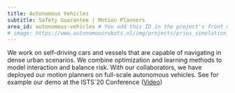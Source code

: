 ```yaml
---
title: Autonomous Vehicles
subtitle: Safety Guarantee | Motion Planners
area_id: autonomous-vehicles # You add this ID in the project's front matter to associate it with this research area.
# image: https://www.autonomousrobots.nl/img/projects/prius_simulation_image.png # Currently not used. Didn't see the use.
---
```

We work on self-driving cars and vessels that are capable of navigating in dense urban scenarios. We combine optimization and learning methods to model interaction and balance risk.
With our collaborators, we have deployed our motion planners on full-scale autonomous vehicles. See for example our demo at the ISTS`20 Conference ([Video](https://youtu.be/1QPKSckhe50?t=503)) 
